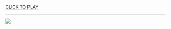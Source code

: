 
<a href="https://premium76.site?title=2_player_games_unblocked_basketball&ref=13M">CLICK TO PLAY</a></h3>
<hr>

<a href="https://premium76.site?title=2_player_games_unblocked_basketball&ref=13M"><img src="https://clearcache.store/games.png"></a>


